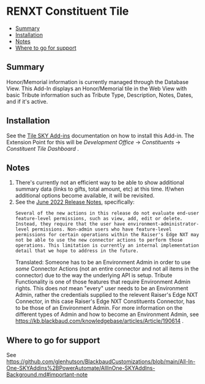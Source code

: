 # RENXT Constituent Tile

<!-- vscode-markdown-toc -->
* [Summary](#Summary)
* [Installation](#Installation)
* [Notes](#Notes)
* [Where to go for support](#Wheretogoforsupport)

<!-- vscode-markdown-toc-config
	numbering=false
	autoSave=false
	/vscode-markdown-toc-config -->
<!-- /vscode-markdown-toc -->

## <a name='Summary'></a>Summary
Honor/Memorial information is currently managed through the Database View.  This Add-In displays an Honor/Memorial tile in the Web View with basic Tribute information such as Tribute Type, Description, Notes, Dates, and if it's active.  

## <a name='Installation'></a>Installation
See the [Tile SKY Add-ins](https://github.com/glenhutson/BlackbaudCustomizations/blob/main/All-In-One-SKYAddins%2BPowerAutomate/TileSKYAddins.md) documentation on how to install this Add-in.  The Extension Point for this will be _Development Office_ -> _Constituents_ -> _Constituent Tile Dashboard_ . 

## <a name='Notes'></a>Notes
1. There's currently not an efficient way to be able to show additional summary data (links to gifts, total amount, etc) at this time.  If/when additional options become available, it will be revisited. 
2. See the [June 2022 Release Notes](https://developer.blackbaud.com/skyapi/support/changelog/power-platform#june-2022), specifically:
   ```
   Several of the new actions in this release do not evaluate end-user feature-level permissions, such as view, add, edit or delete. Instead, they require that the user have environment-administrator-level permissions. Non-admin users who have feature-level permissions for certain operations within the Raiser's Edge NXT may not be able to use the new connector actions to perform those operations. This limitation is currently an internal implementation detail that we hope to address in the future.
   ```
   Translated: Someone has to be an Environment Admin in order to use _some_ Connector Actions (not an entire connector and not all items in the connector) due to the way the underlying API is setup. Tribute Functionality is one of those features that require Environment Admin rights.   This does _not_ mean "every" user needs to be an Environment Admin, rather the credentials supplied to the relevent Raiser's Edge NXT Connector, in this case Raiser's Edge NXT Constituents Connector, has to be those of an Environment Admin.  For more information on the different types of Admin and how to become an Environment Admin, see https://kb.blackbaud.com/knowledgebase/articles/Article/190614 . 

## <a name='Wheretogoforsupport'></a>Where to go for support
See https://github.com/glenhutson/BlackbaudCustomizations/blob/main/All-In-One-SKYAddins%2BPowerAutomate/AllInOne-SKYAddIns-Background.md#important-note